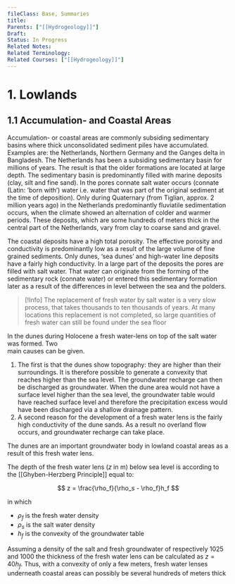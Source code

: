 ```yaml
---
fileClass: Base, Summaries
title: 
Parents: ["[[Hydrogeology]]"]
Draft: 
Status: In Progress
Related Notes: 
Related Terminology: 
Related Courses: ["[[Hydrogeology]]"]
---
```

# 1. Lowlands
## 1.1 Accumulation- and Coastal Areas
Accumulation- or coastal areas are commonly subsiding sedimentary basins where thick unconsolidated sediment piles have accumulated. Examples are: the Netherlands, Northern Germany and the Ganges delta in Bangladesh. The Netherlands has been a subsiding 
sedimentary basin for millions of years. The result is that the older formations are located at large depth. The sedimentary basin is predominantly filled with marine deposits (clay, silt and fine sand). In the pores connate salt water occurs (connate (Latin: ’born with’) water i.e. water that was part of the original sediment at the time of deposition). Only during Quaternary (from Tiglian, approx. 2 million years ago) in the Netherlands predominantly fluviatile sedimentation occurs, when the climate showed an alternation of colder and warmer periods. These deposits, which are some hundreds of meters thick in the central part of the Netherlands, vary from clay to coarse sand and gravel.

The coastal deposits have a high total porosity. The effective porosity and conductivity is predominantly low as a result of the large volume of fine grained sediments. Only dunes, ‘sea dunes’ and high-water line deposits have a fairly high conductivity. In a large part of the deposits the pores are filled with salt water. That water can originate from the forming of the sedimentary rock (connate water) or entered this sedimentary formation later as a result of the differences in level between the sea and the polders.

>[!Info]
>The replacement of fresh water by salt water is a very slow process, that takes thousands to ten thousands of years. At many locations this replacement is not completed, so large quantities of fresh water can still be found under the sea floor

In the dunes during Holocene a fresh water-lens on top of the salt water was formed. Two  
main causes can be given. 
1. The first is that the dunes show topography: they are higher than their surroundings. It is therefore possible to generate a convexity that reaches higher than the sea level. The groundwater recharge can then be discharged as groundwater. When the dune area would not have a surface level higher than the sea level, the groundwater table would have reached surface level and therefore the precipitation excess would have been discharged via a shallow drainage pattern. 
2. A second reason for the development of a fresh water lens is the fairly high conductivity of the dune sands. As a result no overland flow occurs, and groundwater recharge can take place. 

The dunes are an important groundwater body in lowland coastal areas as a result of this fresh water lens.

The depth of the fresh water lens ($z$ in m) below sea level is according to the [[Ghyben-Herzberg Principle]] equal to:

$$
z = \frac{\rho_f}{\rho_s - \rho_f}h_f
$$

in which
- $\rho_f$ is the fresh water density
- $\rho_s$ is the salt water density
- $h_f$ is the convexity of the groundwater table

Assuming a density of the salt and fresh groundwater of respectively 1025 and 1000 the thickness of the fresh water lens can be calculated as $z=40h_f$. Thus, with a convexity of only a few meters, fresh water lenses underneath coastal areas can possibly be several hundreds of meters thick

